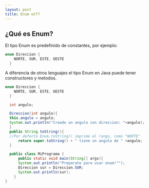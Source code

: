 ```yaml
---
layout: post
title: Enum wtf?
---
```


## ¿Qué es Enum?

  El tipo Enum es predefinido de constantes, por ejemplo:

  ```Java
  enum Direccion {
      NORTE, SUR, ESTE, OESTE
    }
  ```

  A diferencia de otros lenguajes el tipo Enum en Java puede tener constructores y metodos.

  ```java
  enum Direccion {
      NORTE, SUR, ESTE, OESTE
    }

    int angulo;

    Direccion(int angulo){
    this.angulo = angulo;
    System.out.println("Creado un angulo con direccion: "+angulo);
    }
    public String toString(){
    //Por defecto Enum.toString() imprime el rango, como "NORTE"
        return super.toString() + " tiene un angulo de " +angulo;
    }

    public class MiPrograma {
        public static void main(String[] args){
        System.out.println("Preparate para usar enum!"");
        Direccion sur = Direccion.SUR;
        System.out.println(sur);
      }
  }
  ```
